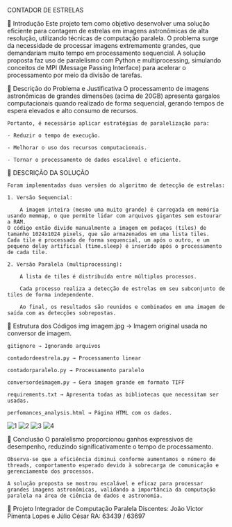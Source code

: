 CONTADOR DE ESTRELAS

📜 Introdução
    Este projeto tem como objetivo desenvolver uma solução eficiente para contagem de estrelas em imagens astronômicas de alta resolução, utilizando técnicas de computação paralela. O problema surge da necessidade de processar imagens extremamente grandes, que demandariam muito tempo em processamento sequencial. A solução proposta faz uso de paralelismo com Python e multiprocessing, simulando conceitos de MPI (Message Passing Interface) para acelerar o processamento por meio da divisão de tarefas.



🛑 Descrição do Problema e Justificativa
    O processamento de imagens astronômicas de grandes dimensões (acima de 20GB) apresenta gargalos computacionais quando realizado de forma sequencial, gerando tempos de espera elevados e alto consumo de recursos.

    Portanto, é necessário aplicar estratégias de paralelização para:

    - Reduzir o tempo de execução.

    - Melhorar o uso dos recursos computacionais.

    - Tornar o processamento de dados escalável e eficiente.


🔧 DESCRIÇÃO DA SOLUÇÃO

    Foram implementadas duas versões do algoritmo de detecção de estrelas:

    1. Versão Sequencial:

       	A imagem inteira (mesmo uma muito grande) é carregada em memória usando memmap, o que permite lidar com arquivos gigantes sem estourar a RAM.
	O código então divide manualmente a imagem em pedaços (tiles) de tamanho 1024x1024 pixels, que são armazenados em uma lista tiles.
	Cada tile é processado de forma sequencial, um após o outro, e um pequeno delay artificial (time.sleep) é inserido após o processamento de cada tile.

    2. Versão Paralela (multiprocessing):

        A lista de tiles é distribuída entre múltiplos processos.

        Cada processo realiza a detecção de estrelas em seu subconjunto de tiles de forma independente.

        Ao final, os resultados são reunidos e combinados em uma imagem de saída com as detecções sobrepostas.


📂 Estrutura dos Códigos
    img
        imagem.jpg → Imagem original usada no conversor de imagem.

    gitignore → Ignorando arquivos

    contadordeestrela.py → Processamento linear

    contadorparalelo.py → Processamento paralelo

    conversordeimagem.py → Gera imagem grande em formato TIFF

    requirements.txt → Apresenta todas as bibliotecas que necessitam ser usadas.

    perfomances_analysis.html → Página HTML com os dados.

![1](https://github.com/user-attachments/assets/b4fd13da-778c-48e3-9a90-fc284395bfb3)
![2](https://github.com/user-attachments/assets/5de074b0-af95-47ed-a0c2-300e48c1770e)
![3](https://github.com/user-attachments/assets/c5d99f6f-3dde-424b-aa5d-82382715d8fc)
![4](https://github.com/user-attachments/assets/e076f969-4133-4a14-a55d-33e770b3ed36)


🧠 Conclusão
    O paralelismo proporcionou ganhos expressivos de desempenho, reduzindo significativamente o tempo de processamento.

    Observa-se que a eficiência diminui conforme aumentamos o número de threads, comportamento esperado devido à sobrecarga de comunicação e gerenciamento dos processos.

    A solução proposta se mostrou escalável e eficaz para processar grandes imagens astronômicas, validando a importância da computação paralela na área de ciência de dados e astronomia.

🚀 Projeto Integrador de Computação Paralela
    Discentes: João Victor Pimenta Lopes e Júlio César
    RA: 63439 / 63697       
